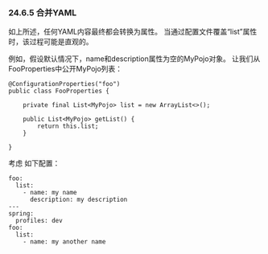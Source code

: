 ### 24.6.5 合并YAML

如上所述，任何YAML内容最终都会转换为属性。 当通过配置文件覆盖“list”属性时，该过程可能是直观的。

例如，假设默认情况下，name和description属性为空的MyPojo对象。 让我们从FooProperties中公开MyPojo列表：

```
@ConfigurationProperties("foo")
public class FooProperties {

    private final List<MyPojo> list = new ArrayList<>();

    public List<MyPojo> getList() {
        return this.list;
    }

}
```

考虑 如下配置：

```
foo:
  list:
    - name: my name
      description: my description
---
spring:
  profiles: dev
foo:
  list:
    - name: my another name
```



